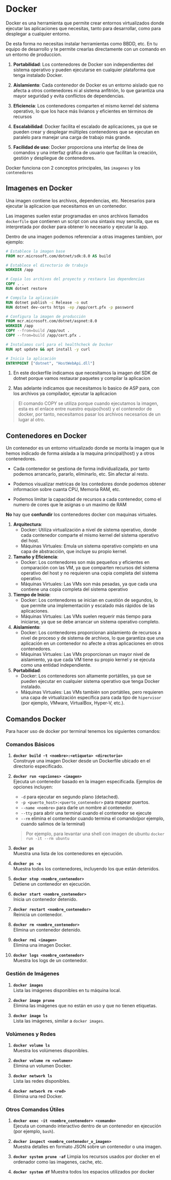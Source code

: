 # Docker
Docker es una herramienta que permite crear entornos virtualizados donde ejecutar las aplicaciones que necesitas, tanto para desarrollar, como para desplegar a cualquier entorno. 

De esta forma no necesitas instalar herramientas como BBDD, etc. En tu equipo de desarrollo y te permite crearlas directamente con un comando en un entorno de produccion.

1. **Portabilidad**: Los contenedores de Docker son independientes del sistema operativo y pueden ejecutarse en cualquier plataforma que tenga instalado Docker.

2. **Aislamiento**: Cada contenedor de Docker es un entorno aislado que no afecta a otros contenedores ni al sistema anfitrión, lo que garantiza una mayor seguridad y evita conflictos de dependencias.

3. **Eficiencia**: Los contenedores comparten el mismo kernel del sistema operativo, lo que los hace más livianos y eficientes en términos de recursos

4. **Escalabilidad**: Docker facilita el escalado de aplicaciones, ya que se pueden crear y desplegar múltiples contenedores que se ejecutan en paralelo para manejar una carga de trabajo más grande.

5. **Facilidad de uso**: Docker proporciona una interfaz de línea de comandos y una interfaz gráfica de usuario que facilitan la creación, gestión y despliegue de contenedores.


Docker funciona con 2 conceptos principales, las `imagenes` y los `contenedores`

## Imagenes en Docker
Una imagen contiene los archivos, dependencias, etc. Necesarios para ejecutar la aplicacion que necesitamos en un contenedor.

Las imagenes suelen estar programadas en unos archivos llamados `dockerfile` que contienen un script con una sintaxis muy sencilla, que es interpretada por docker para obtener lo necesario y ejecutar la app.

Dentro de una imagen podemos referenciar a otras imagenes tambien, por ejemplo:

```dockerfile
# Establece la imagen base
FROM mcr.microsoft.com/dotnet/sdk:8.0 AS build

# Establece el directorio de trabajo
WORKDIR /app

# Copia los archivos del proyecto y restaura las dependencias
COPY . .
RUN dotnet restore

# Compila la aplicación
RUN dotnet publish -c Release -o out
RUN dotnet dev-certs https -ep /app/cert.pfx -p password

# Configura la imagen de producción
FROM mcr.microsoft.com/dotnet/aspnet:8.0
WORKDIR /app
COPY --from=build /app/out .
COPY --from=build /app/cert.pfx .

# Instalamos curl para el healthcheck de Docker
RUN apt update && apt install -y curl

# Inicia la aplicación
ENTRYPOINT ["dotnet", "HostWebApi.dll"]
```
1. En este dockerfile indicamos que necesitamos la imagen del SDK de dotnet porque vamos restaurar paquetes y compilar la aplicacion

2. Mas adelante indicamos que necesitamos lo basico de ASP para, con los archivos ya compilador, ejecutar la aplicacion

> El comando COPY se utiliza porque cuando ejecutamos la imagen, esta es el enlace entre nuestro equipo(host) y el contenedor de docker, por tanto, necesitamos pasar los archivos necesarios de un lugar al otro.


## Contenedores en Docker
Un contenedor es un entorno virtualizado donde se monta la imagen que le hemos indicado de forma aislada a la maquina principal(host) y a otros contenedores.

- Cada contenedor se gestiona de forma individualizada, por tanto podemos arrancarlo, pararlo, eliminarlo, etc. Sin afectar al resto.

- Podemos visualizar metricas de los contedores donde podemos obtener informacion sobre cuanta CPU, Memoria RAM, etc.

- Podemos limitar la capacidad de recursos a cada contenedor, como el numero de cores que le asignas o un maximo de RAM

**No** hay que **confundir** los contenedores docker con maquinas virtuales.

1. **Arquitectura**:
   - Docker: Utiliza virtualización a nivel de sistema operativo, donde cada contenedor comparte el mismo kernel del sistema operativo del host.
   - Máquinas Virtuales: Emula un sistema operativo completo en una capa de abstracción, que incluye su propio kernel.
2. **Tamaño y Eficiencia**:
   - Docker: Los contenedores son más pequeños y eficientes en comparación con las VM, ya que comparten recursos del sistema operativo del host y no requieren una copia completa del sistema operativo.
   - Máquinas Virtuales: Las VMs son más pesadas, ya que cada una contiene una copia completa del sistema operativo
3. **Tiempo de Inicio**:
   - Docker: Los contenedores se inician en cuestión de segundos, lo que permite una implementación y escalado más rápidos de las aplicaciones.
   - Máquinas Virtuales: Las VMs suelen requerir más tiempo para iniciarse, ya que se debe arrancar un sistema operativo completo.
4. **Aislamiento**:
   - Docker: Los contenedores proporcionan aislamiento de recursos a nivel de proceso y de sistema de archivos, lo que garantiza que una aplicación en un contenedor no afecte a otras aplicaciones en otros contenedores.
   - Máquinas Virtuales: Las VMs proporcionan un mayor nivel de aislamiento, ya que cada VM tiene su propio kernel y se ejecuta como una entidad independiente.
5. **Portabilidad**:
   - Docker: Los contenedores son altamente portátiles, ya que se pueden ejecutar en cualquier sistema operativo que tenga Docker instalado.
   - Máquinas Virtuales: Las VMs también son portátiles, pero requieren una capa de virtualización específica para cada tipo de `hipervisor` (por ejemplo, VMware, VirtualBox, Hyper-V, etc.).

## Comandos Docker
Para hacer uso de docker por terminal tenemos los siguientes comandos:

### Comandos Básicos
1. **`docker build -t <nombre>:<etiqueta> <directorio>`**  
   Construye una imagen Docker desde un Dockerfile ubicado en el directorio especificado.

1. **`docker run <opciones> <imagen>`**  
   Ejecuta un contenedor basado en la imagen especificada. Ejemplos de opciones incluyen:
   - `-d` para ejecutar en segundo plano (detached).
   - `-p <puerto_host>:<puerto_contenedor>` para mapear puertos.
   - `--name <nombre>` para darle un nombre al contenedor.
   - `--tty` para abrir una terminal cuando el contenedor se ejecute
   - `--rm` elimina el contenedor cuando termina el comando(por ejemplo, cuando salimos de la terminal)
   > Por ejemplo, para levantar una shell con imagen de ubuntu `docker run -it --rm ubuntu`

1. **`docker ps`**  
   Muestra una lista de los contenedores en ejecución.

1. **`docker ps -a`**  
   Muestra todos los contenedores, incluyendo los que están detenidos.

1. **`docker stop <nombre_contenedor>`**  
   Detiene un contenedor en ejecución.

1. **`docker start <nombre_contenedor>`**  
   Inicia un contenedor detenido.

1. **`docker restart <nombre_contenedor>`**  
   Reinicia un contenedor.

1. **`docker rm <nombre_contenedor>`**  
    Elimina un contenedor detenido.

1. **`docker rmi <imagen>`**  
    Elimina una imagen Docker.

1. **`docker logs <nombre_contenedor>`**  
    Muestra los logs de un contenedor.

### Gestión de Imágenes

1. **`docker images`**  
   Lista las imágenes disponibles en tu máquina local.

2. **`docker image prune`**  
   Elimina las imágenes que no están en uso y que no tienen etiquetas.

3. **`docker image ls`**  
   Lista las imágenes, similar a `docker images`.

### Volúmenes y Redes

1. **`docker volume ls`**  
   Muestra los volúmenes disponibles.

2. **`docker volume rm <volumen>`**  
   Elimina un volumen Docker.

3. **`docker network ls`**  
   Lista las redes disponibles.

4. **`docker network rm <red>`**  
   Elimina una red Docker.

### Otros Comandos Útiles

1. **`docker exec -it <nombre_contenedor> <comando>`**  
   Ejecuta un comando interactivo dentro de un contenedor en ejecución (por ejemplo, `bash`).

3. **`docker inspect <nombre_contenedor_o_imagen>`**  
   Muestra detalles en formato JSON sobre un contenedor o una imagen.

4. **`docker system prune -af`**
   Limpia los recursos usados por docker en el ordenador como las imagenes, cache, etc.

4. **`docker system df`**
   Muestra todos los espacios utilizados por docker

